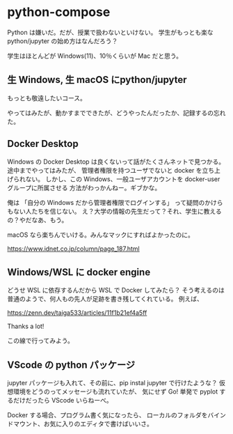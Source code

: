 # python-compose

Python は嫌いだ。だが、授業で扱わないといけない。
学生がもっとも楽な python/jupyter の始め方はなんだろう？

学生はほとんどが Windows(11)、10％くらいが Mac だと思う。


## 生 Windows, 生 macOS にpython/jupyter

もっとも敬遠したいコース。

やってはみたが、動かすまでできたが、どうやったんだったか、記録するの忘れた。


## Docker Desktop

Windows の Docker Desktop は良くないって話がたくさんネットで見つかる。
途中までやってはみたが、
管理者権限を持つユーザでないと docker を立ち上げられない。
しかし、この Windows、一般ユーザアカウントを docker-user グループに所属させる
方法がわっかんねー。ギブかな。

俺は
「自分の Windows だから管理者権限でログインする」
って疑問のかけらもない人たちを信じない。
え？大学の情報の先生だって？それ、学生に教えるの？やだなあ、もう。

macOS なら楽ちんでいける。みんなマックにすればよかったのに。

https://www.idnet.co.jp/column/page_187.html


## Windows/WSL に docker engine

どうせ WSL に依存するんだから WSL で Docker してみたら？
そう考えるのは普通のようで、何人もの先人が足跡を書き残してくれている。
例えば、

https://zenn.dev/taiga533/articles/11f1b21ef4a5ff

Thanks a lot!

この線で行ってみよう。

## VScode の python パッケージ

jupyter パッケージも入れて、その前に、pip instal jupyter で行けたような？
仮想環境をどうのってメッセージも流れていたが、
気にせず Go!
単発で pyplot するだけだったら VScode いらねーべ。

Docker する場合、プログラム書く気になったら、
ローカルのフォルダをバインドマウント、お気に入りのエディタで書けばいいさ。


